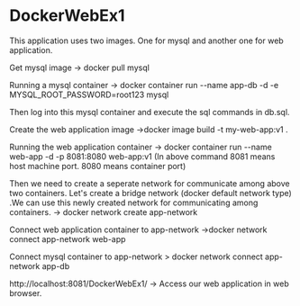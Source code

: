 # DockerWebEx1

This application uses two images. One for mysql and another one for web application.

Get mysql image  -> docker pull mysql

Running a mysql container -> docker container run --name app-db -d -e MYSQL_ROOT_PASSWORD=root123 mysql

Then log into this mysql container and  execute the  sql commands in db.sql.

Create the  web application image ->docker image build -t my-web-app:v1 .

Running the web application container -> docker container run --name web-app -d  -p 8081:8080  web-app:v1
(In above command 8081 means host machine port. 8080 means container port)

Then we need to create a seperate network for communicate among above two containers.
Let's create a bridge network (docker default network type) .We can use  this newly created network for communicating among containers. -> docker network create app-network

Connect web application container to app-network ->docker network connect app-network web-app

Connect mysql container to app-network > docker network connect app-network app-db

http://localhost:8081/DockerWebEx1/ -> Access our web application in web browser.


